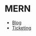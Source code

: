# MERN
- [Blog](https://github.com/PorridgeSwim/blog)
- [Ticketing](https://github.com/PorridgeSwim/Ticketing)
